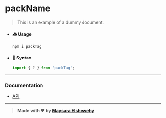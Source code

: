 # packName

> This is an example of a dummy document.

- #### 📥 Usage

    ```Bash
    npm i packTag
    ```

- #### 🌟 Syntax

    ```ts
    import { ? } from 'packTag';
    ```

---

### Documentation

  - [API](./docs/src/api.md)

---

> **Made with ❤ by [Maysara Elshewehy](https://github.com/Maysara-Elshewehy)**